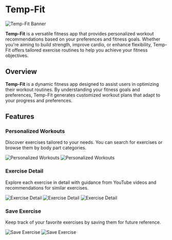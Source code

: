 # Temp-Fit

![Temp-Fit Banner](https://github.com/abhinav-217/temp-fit/raw/main/assets/85096129/be986eb6-6704-4ae9-9b0f-c2b238535e83.png)

**Temp-Fit** is a versatile fitness app that provides personalized workout recommendations based on your preferences and fitness goals. Whether you're aiming to build strength, improve cardio, or enhance flexibility, Temp-Fit offers tailored exercise routines to help you achieve your fitness objectives.

## Overview

**Temp-Fit** is a dynamic fitness app designed to assist users in optimizing their workout routines. By understanding your fitness goals and preferences, Temp-Fit generates customized workout plans that adapt to your progress and preferences.

## Features

### Personalized Workouts

Discover exercises tailored to your needs. You can search for exercises or browse them by body part categories.

![Personalized Workouts](https://github.com/abhinav-217/temp-fit/raw/main/assets/85096129/39039dd1-a3d0-4204-affa-91bcbf8ce599.png)
![Personalized Workouts](https://github.com/abhinav-217/temp-fit/raw/main/assets/85096129/9f96d1f7-479b-4cae-be9d-ab66853691ba.png)

### Exercise Detail

Explore each exercise in detail with guidance from YouTube videos and recommendations for similar exercises.

![Exercise Detail](https://github.com/abhinav-217/temp-fit/raw/main/assets/85096129/54cb85af-65c6-46dd-bb58-98b8a39c8f87.png)
![Exercise Detail](https://github.com/abhinav-217/temp-fit/raw/main/assets/85096129/cf40c921-3cc8-4337-b42a-e311d428b358.png)
![Exercise Detail](https://github.com/abhinav-217/temp-fit/raw/main/assets/85096129/4c8f2552-f540-4a66-9d61-7f154ab2c8ac.png)

### Save Exercise

Keep track of your favorite exercises by saving them for future reference.

![Save Exercise](https://github.com/abhinav-217/temp-fit/raw/main/assets/85096129/17080807-29b6-4a82-a4d5-d87ef8bdbbba.png)
![Save Exercise](https://github.com/abhinav-217/temp-fit/raw/main/assets/85096129/c1a42f42-2538-410d-93bd-f6c18a6841be.png)
